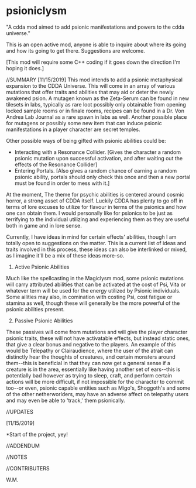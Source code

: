 # psioniclysm
"A cdda mod aimed to add psionic manifestations and powers to the cdda universe."

This is an open active mod, anyone is able to inquire about where its going and how its going to get there. Suggestions are welcome.

[This mod will require some C++ coding if it goes down the direction I'm hoping it does.]

//SUMMARY [11/15/2019]
This mod intends to add a psionic metaphysical expansion to the CDDA Universe. This will come in an array of various mutations that offer traits and abilities that may aid or deter the newly awakened psion. A mutagen known as the Zeta-Serum can be found in new tilesets in labs, typically as rare loot possibly only obtainable from opening locked sample rooms or in finale rooms, recipes can be found in a Dr. Von Andrea Lab Journal as a rare spawn in labs as well. Another possible place for mutagens or possibly some new item that can induce psionic manifestations in a player character are secret temples. 

Other possible ways of being gifted with psionic abilities could be:

* Interacting with a Resonance Collider. [Gives the character a random psionic mutation upon successful activation, and after waiting out the effects of the Resonance Collider]
* Entering Portals. [Also gives a random chance of earning a random psionic ability, portals should only check this once and then a new portal must be found in order to mess with it.]	

At the moment, The theme for psychic abilities is centered around cosmic horror, a strong asset of CDDA itself. Luckily CDDA has plenty to go off in terms of lore excuses to utilize for flavour in terms of the psionics and how one can obtain them. I would personally like for psionics to be just as terrifying to the individual utilizing and experiencing them as they are useful both in game and in lore sense.

Currently, I have ideas in mind for certain effects' abilities, though I am totally open to suggestions on the matter. This is a current list of ideas and traits involved in this process, these ideas can also be interlinked or mixed, as I imagine it'll be a mix of these ideas more-so.

1. Active Psionic Abilities 

Much like the spellcasting in the Magiclysm mod, some psionic mutations will carry attributed abilities that can be activated at the cost of Psi, Vita or whatever term will be used for the energy utilized by Psionic individuals. Some ailities may also, in comination with costing Psi, cost fatigue or stamina as well, though these will generally be the more powerful of the psionic abilities present.
	
2. Passive Psionic Abilities

These passives will come from mutations and will give the player character psionic traits, these will not have activatable effects, but instead static ones, that give a clear bonus and negative to the players. An example of this would be Telepathy or Clairaudience, where the user of the atrait can distinctly hear the thoughts of creatures, and certain monsters around them--this is beneficial in that they can now get a general sense if a creature is in the area, essentially like having another set of ears--this is potentially bad however as trying to sleep, craft, and perform certain actions will be more difficult, if not impossible for the character to commit too--or even, psionic capable entities such as Migo's, Shoggoth's and some of the other netherworlders, may have an adverse affect on telepathy users and may even be able to 'track,' them psionically.


//UPDATES

[11/15/2019]

*Start of the project, yey!

//ADDENDUM

//NOTES

//CONTRIBUTERS

W.M.

